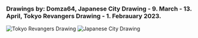 ### Drawings by: Domza64, Japanese City Drawing - 9. March - 13. April, Tokyo Revangers Drawing - 1. Febrauary 2023.

![Tokyo Revangers Drawing](https://cdn.domza.xyz/diary/drawing-1.webp)
![Japanese City Drawing](https://cdn.domza.xyz/diary/drawing-2.webp)
